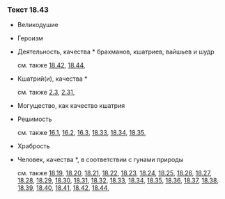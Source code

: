 ### Текст 18.43
	
- Великодушие

	
- Героизм

	
- Деятельность, качества * брахманов, кшатриев, вайшьев и шудр

	см. также  [18.42](../18/1842.md),  [18.44](../18/1844.md), 
	
- Кшатрий(и), качества *

	см. также  [2.3](../02/0203.md),  [2.31](../02/0231.md), 
	
- Могущество, как качество кшатрия

	
- Решимость

	см. также  [16.1](../16/1601.md),  [16.2](../16/1602.md),  [16.3](../16/1603.md),  [18.33](../18/1833.md),  [18.34](../18/1834.md),  [18.35](../18/1835.md), 
	
- Храбрость

	
- Человек, качества *, в соответствии с гунами природы

	см. также  [18.19](../18/1819.md),  [18.20](../18/1820.md),  [18.21](../18/1821.md),  [18.22](../18/1822.md),  [18.23](../18/1823.md),  [18.24](../18/1824.md),  [18.25](../18/1825.md),  [18.26](../18/1826.md),  [18.27](../18/1827.md),  [18.28](../18/1828.md),  [18.29](../18/1829.md),  [18.30](../18/1830.md),  [18.31](../18/1831.md),  [18.32](../18/1832.md),  [18.33](../18/1833.md),  [18.34](../18/1834.md),  [18.35](../18/1835.md),  [18.36](../18/1836.md),  [18.37](../18/1837.md),  [18.38](../18/1838.md),  [18.39](../18/1839.md),  [18.40](../18/1840.md),  [18.41](../18/1841.md),  [18.42](../18/1842.md),  [18.44](../18/1844.md), 

